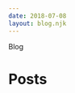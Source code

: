 ```yaml
---
date: 2018-07-08
layout: blog.njk
---
```


<div class="page-tag">Blog</div> 

<h1 class="page-title">Posts</h1>


<style>

.postcards {
  display: grid;
  grid-template-columns: repeat(auto-fit, minmax(240px, 1fr));
  grid-column-gap: 24px;
  grid-row-gap: 24px;
  margin-bottom: 48px;
}

.postcard {
  display: block;
  padding: 16px;
  border: 1px solid var(--border-color);
  border-radius: var(--border-radius);
}

.postcard:hover {
  text-decoration: none;
  background-color: #f5f5f5;
}


.postcard__draft-label {
  float: right;
  margin-left: 4px;
  font-size: 12px;
  font-weight: 700;
  color: var(--secondary-color);
}

.postcard__title {
  margin: 0 0 4px 0;
  color: var(--color);
  font-weight: 700;
}

.postcard__date {
  color: var(--muted-color);
  font-weight: 600;
}
</style>
